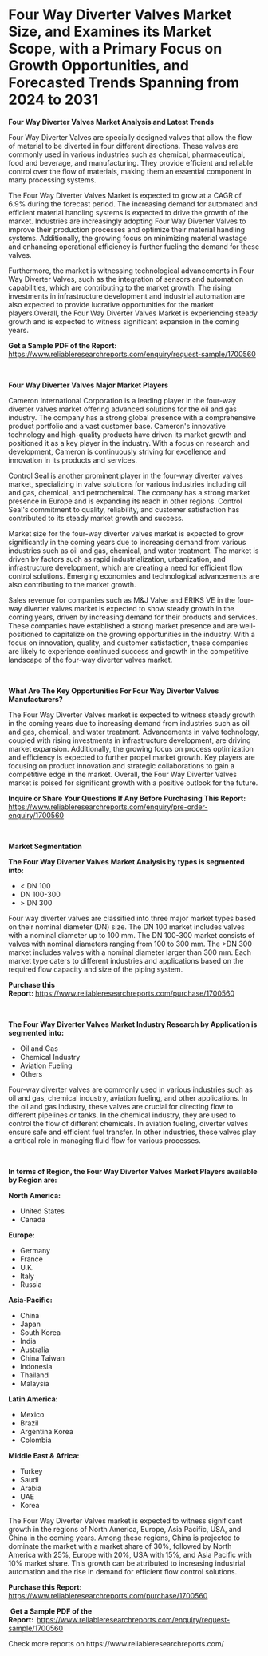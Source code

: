<p><h1>Four Way Diverter Valves Market Size, and Examines its Market Scope, with a Primary Focus on Growth Opportunities, and Forecasted Trends Spanning from 2024 to 2031</h1></p><p><strong>Four Way Diverter Valves Market Analysis and Latest Trends</strong></p>
<p><p>Four Way Diverter Valves are specially designed valves that allow the flow of material to be diverted in four different directions. These valves are commonly used in various industries such as chemical, pharmaceutical, food and beverage, and manufacturing. They provide efficient and reliable control over the flow of materials, making them an essential component in many processing systems.</p><p>The Four Way Diverter Valves Market is expected to grow at a CAGR of 6.9% during the forecast period. The increasing demand for automated and efficient material handling systems is expected to drive the growth of the market. Industries are increasingly adopting Four Way Diverter Valves to improve their production processes and optimize their material handling systems. Additionally, the growing focus on minimizing material wastage and enhancing operational efficiency is further fueling the demand for these valves.</p><p>Furthermore, the market is witnessing technological advancements in Four Way Diverter Valves, such as the integration of sensors and automation capabilities, which are contributing to the market growth. The rising investments in infrastructure development and industrial automation are also expected to provide lucrative opportunities for the market players.Overall, the Four Way Diverter Valves Market is experiencing steady growth and is expected to witness significant expansion in the coming years.</p></p>
<p><strong>Get a Sample PDF of the Report:&nbsp;</strong> <a href="https://www.reliableresearchreports.com/enquiry/request-sample/1700560">https://www.reliableresearchreports.com/enquiry/request-sample/1700560</a></p>
<p>&nbsp;</p>
<p><strong>Four Way Diverter Valves Major Market Players</strong></p>
<p><p>Cameron International Corporation is a leading player in the four-way diverter valves market offering advanced solutions for the oil and gas industry. The company has a strong global presence with a comprehensive product portfolio and a vast customer base. Cameron's innovative technology and high-quality products have driven its market growth and positioned it as a key player in the industry. With a focus on research and development, Cameron is continuously striving for excellence and innovation in its products and services.</p><p>Control Seal is another prominent player in the four-way diverter valves market, specializing in valve solutions for various industries including oil and gas, chemical, and petrochemical. The company has a strong market presence in Europe and is expanding its reach in other regions. Control Seal's commitment to quality, reliability, and customer satisfaction has contributed to its steady market growth and success.</p><p>Market size for the four-way diverter valves market is expected to grow significantly in the coming years due to increasing demand from various industries such as oil and gas, chemical, and water treatment. The market is driven by factors such as rapid industrialization, urbanization, and infrastructure development, which are creating a need for efficient flow control solutions. Emerging economies and technological advancements are also contributing to the market growth.</p><p>Sales revenue for companies such as M&J Valve and ERIKS VE in the four-way diverter valves market is expected to show steady growth in the coming years, driven by increasing demand for their products and services. These companies have established a strong market presence and are well-positioned to capitalize on the growing opportunities in the industry. With a focus on innovation, quality, and customer satisfaction, these companies are likely to experience continued success and growth in the competitive landscape of the four-way diverter valves market.</p></p>
<p>&nbsp;</p>
<p><strong>What Are The Key Opportunities For Four Way Diverter Valves Manufacturers?</strong></p>
<p><p>The Four Way Diverter Valves market is expected to witness steady growth in the coming years due to increasing demand from industries such as oil and gas, chemical, and water treatment. Advancements in valve technology, coupled with rising investments in infrastructure development, are driving market expansion. Additionally, the growing focus on process optimization and efficiency is expected to further propel market growth. Key players are focusing on product innovation and strategic collaborations to gain a competitive edge in the market. Overall, the Four Way Diverter Valves market is poised for significant growth with a positive outlook for the future.</p></p>
<p><strong>Inquire or Share Your Questions If Any Before Purchasing This Report:</strong> <a href="https://www.reliableresearchreports.com/enquiry/pre-order-enquiry/1700560">https://www.reliableresearchreports.com/enquiry/pre-order-enquiry/1700560</a></p>
<p>&nbsp;</p>
<p><strong>Market Segmentation</strong></p>
<p><strong>The Four Way Diverter Valves Market Analysis by types is segmented into:</strong></p>
<p><ul><li>< DN 100</li><li>DN 100-300</li><li>> DN 300</li></ul></p>
<p><p>Four way diverter valves are classified into three major market types based on their nominal diameter (DN) size. The DN 100 market includes valves with a nominal diameter up to 100 mm. The DN 100-300 market consists of valves with nominal diameters ranging from 100 to 300 mm. The >DN 300 market includes valves with a nominal diameter larger than 300 mm. Each market type caters to different industries and applications based on the required flow capacity and size of the piping system.</p></p>
<p><strong>Purchase this Report:&nbsp;</strong><a href="https://www.reliableresearchreports.com/purchase/1700560">https://www.reliableresearchreports.com/purchase/1700560</a></p>
<p>&nbsp;</p>
<p><strong>The Four Way Diverter Valves Market Industry Research by Application is segmented into:</strong></p>
<p><ul><li>Oil and Gas</li><li>Chemical Industry</li><li>Aviation Fueling</li><li>Others</li></ul></p>
<p><p>Four-way diverter valves are commonly used in various industries such as oil and gas, chemical industry, aviation fueling, and other applications. In the oil and gas industry, these valves are crucial for directing flow to different pipelines or tanks. In the chemical industry, they are used to control the flow of different chemicals. In aviation fueling, diverter valves ensure safe and efficient fuel transfer. In other industries, these valves play a critical role in managing fluid flow for various processes.</p></p>
<p>&nbsp;</p>
<p><strong>In terms of Region, the Four Way Diverter Valves Market Players available by Region are:</strong></p>
<p>
    <p> <strong> North America: </strong>
        <ul>
            <li>United States</li>
            <li>Canada</li>
        </ul>
        </p> 
    <p> <strong> Europe: </strong>
        <ul>
            <li>Germany</li>
            <li>France</li>
            <li>U.K.</li>
            <li>Italy</li>
            <li>Russia</li>
        </ul>
        </p> 
    <p> <strong> Asia-Pacific: </strong>
        <ul>
            <li>China</li>
            <li>Japan</li>
            <li>South Korea</li>
            <li>India</li>
            <li>Australia</li>
            <li>China Taiwan</li>
            <li>Indonesia</li>
            <li>Thailand</li>
            <li>Malaysia</li>
        </ul>
        </p> 
    <p> <strong> Latin America: </strong>
        <ul>
            <li>Mexico</li>
            <li>Brazil</li>
            <li>Argentina Korea</li>
            <li>Colombia</li>
        </ul>
        </p> 
    <p> <strong> Middle East & Africa: </strong>
        <ul>
            <li>Turkey</li>
            <li>Saudi</li>
            <li>Arabia</li>
            <li>UAE</li>
            <li>Korea</li>
        </ul>
    </p>
    </p>
<p><p>The Four Way Diverter Valves market is expected to witness significant growth in the regions of North America, Europe, Asia Pacific, USA, and China in the coming years. Among these regions, China is projected to dominate the market with a market share of 30%, followed by North America with 25%, Europe with 20%, USA with 15%, and Asia Pacific with 10% market share. This growth can be attributed to increasing industrial automation and the rise in demand for efficient flow control solutions.</p></p>
<p><strong>Purchase this Report: </strong><a href="https://www.reliableresearchreports.com/purchase/1700560">https://www.reliableresearchreports.com/purchase/1700560</a></p>
<p>&nbsp;<strong>Get a Sample PDF of the Report:&nbsp;&nbsp;</strong><a href="https://www.reliableresearchreports.com/enquiry/request-sample/1700560">https://www.reliableresearchreports.com/enquiry/request-sample/1700560</a></p>
<p><strong></strong></p>
<p>Check more reports on https://www.reliableresearchreports.com/</p>